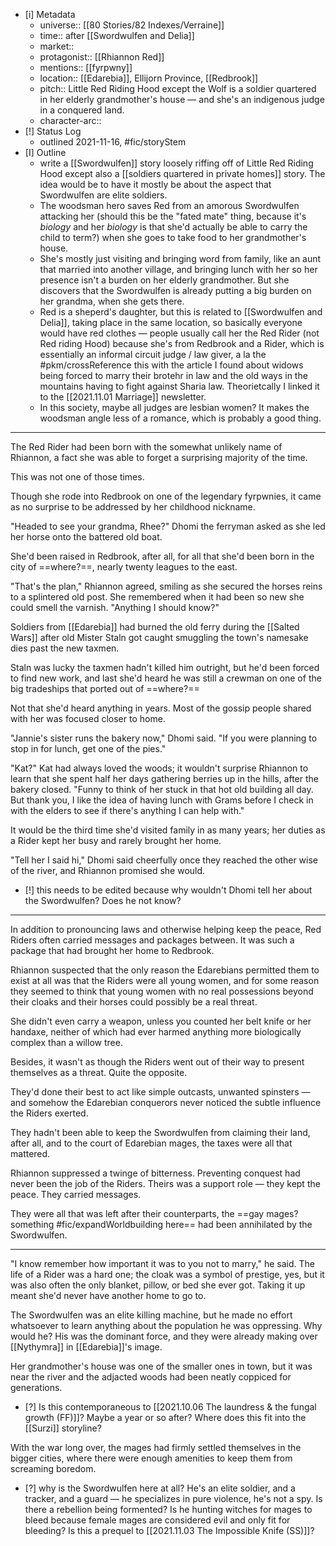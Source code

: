 - [i] Metadata
	- universe:: [[80 Stories/82 Indexes/Verraine]]
	- time:: after [[Swordwulfen and Delia]]
	- market::
	- protagonist:: [[Rhiannon Red]]
	- mentions:: [[fyrpwny]]
	- location:: [[Edarebia]], Ellijorn Province, [[Redbrook]]
	- pitch:: Little Red Riding Hood except the Wolf is a soldier quartered in her elderly grandmother's house — and she's an indigenous judge in a conquered land. 
	- character-arc::
- [!] Status Log
	- outlined 2021-11-16, #fic/storyStem 
- [I] Outline
	- write a [[Swordwulfen]] story loosely riffing off of Little Red Riding Hood except also a [[soldiers quartered in private homes]] story. The idea would be to have it mostly be about the aspect that Swordwulfen are elite soldiers. 
	- The woodsman hero saves Red from an amorous Swordwulfen attacking her (should this be the "fated mate" thing, because it's _biology_ and her _biology_ is that she'd actually be able to carry the child to term?) when she goes to take food to her grandmother's house. 
	- She's mostly just visiting and bringing word from family, like an aunt that married into another village, and bringing lunch with her so her presence isn't a burden on her elderly grandmother. But she discovers that the Swordwulfen is already putting a big burden on her grandma, when she gets there. 
	- Red is a sheperd's daughter, but this is related to [[Swordwulfen and Delia]], taking place in the same location, so basically everyone would have red clothes — people usually call her the Red Rider (not Red riding Hood) because she's from Redbrook and a Rider, which is essentially an informal circuit judge / law giver, a la the #pkm/crossReference this with the article I found about widows being forced to marry their brotehr in law and the old ways in the mountains having to fight against Sharia law. Theorietcally I linked it to the [[2021.11.01 Marriage]] newsletter. 
	- In this society, maybe all judges are lesbian women? It makes the woodsman angle less of a romance, which is probably a good thing. 

* * * 

The Red Rider had been born with the somewhat unlikely name of Rhiannon, a fact she was able to forget a surprising majority of the time. 

This was not one of those times. 


Though she rode into Redbrook on one of the legendary fyrpwnies, it came as no surprise to be addressed by her childhood nickname. 

"Headed to see your grandma, Rhee?" Dhomi the ferryman asked as she led her horse onto the battered old boat. 

She'd been raised in Redbrook, after all, for all that she'd been born in the city of ==where?==, nearly twenty leagues to the east. 

"That's the plan," Rhiannon agreed, smiling as she secured the horses reins to a splintered old post. She remembered when it had been so new she could smell the varnish. "Anything I should know?" 

Soldiers from [[Edarebia]] had burned the old ferry during the [[Salted Wars]] after old Mister Staln got caught smuggling the town's namesake dies past the new taxmen. 

Staln was lucky the taxmen hadn't killed him outright, but he'd been forced to find new work, and last she'd heard he was still a crewman on one of the big tradeships that ported out of ==where?== 

Not that she'd heard anything in years. Most of the gossip people shared with her was focused closer to home. 

"Jannie's sister runs the bakery now," Dhomi said. "If you were planning to stop in for lunch, get one of the pies." 

"Kat?" Kat had always loved the woods; it wouldn't surprise Rhiannon to learn that she spent half her days gathering berries up in the hills, after the bakery closed. "Funny to think of her stuck in that hot old building all day. But thank you, I like the idea of having lunch with Grams before I check in with the elders to see if there's anything I can help with." 

It would be the third time she'd visited family in as many years; her duties as a Rider kept her busy and rarely brought her home. 

"Tell her I said hi," Dhomi said cheerfully once they reached the other wise of the river, and Rhiannon promised she would. 

- [!] this needs to be edited because why wouldn't Dhomi tell her about the Swordwulfen? Does he not know? 


* * * 

In addition to pronouncing laws and otherwise helping keep the peace, Red Riders often carried messages and packages between. It was such a package that had brought her home to Redbrook. 

Rhiannon suspected that the only reason the Edarebians permitted them to exist at all was that the Riders were all young women, and for some reason they seemed to think that young women with no real possessions beyond their cloaks and their horses could possibly be a real threat. 

She didn't even carry a weapon, unless you counted her belt knife or her handaxe, neither of which had ever harmed anything more biologically complex than a willow tree. 

Besides, it wasn't as though the Riders went out of their way to present themselves as a threat. Quite the opposite. 

They'd done their best to act like simple outcasts, unwanted spinsters — and somehow the Edarebian conquerors never noticed the subtle influence the Riders exerted. 

They hadn't been able to keep the Swordwulfen from claiming their land, after all, and to the court of Edarebian mages, the taxes were all that mattered. 

Rhiannon suppressed a twinge of bitterness. Preventing conquest had never been the job of the Riders. Theirs was a support role — they kept the peace. They carried messages. 

They were all that was left after their counterparts, the ==gay mages? something #fic/expandWorldbuilding here== had been annihilated by the Swordwulfen. 

* * * 

"I know remember how important it was to you not to marry," he said. The life of a Rider was a hard one; the cloak was a symbol of prestige, yes, but it was also often the only blanket, pillow, or bed she ever got. Taking it up meant she'd never have another home to go to. 

The Swordwulfen was an elite killing machine, but he made no effort whatsoever to learn anything about the population  he was oppressing. Why would he? His was the dominant force, and they were already making over [[Nythymra]] in [[Edarebia]]'s image. 

Her grandmother's house was one of the smaller ones in town, but it was near the river and the adjacted woods had been neatly coppiced for generations. 

- [?] Is this contemporaneous to [[2021.10.06 The laundress & the fungal growth (FF)]]? Maybe a year or so after? Where does this fit into the [[Surzi]] storyline? 

With the war long over, the mages had firmly settled themselves in the bigger cities, where there were enough amenities to keep them from screaming boredom.

- [?] why is the Swordwulfen here at all? He's an elite soldier, and a tracker, and a guard — he specializes in pure violence, he's not a spy. Is there a rebellion being formented? Is he hunting witches for mages to bleed because female mages are considered evil and only fit for bleeding? Is this a prequel to [[2021.11.03 The Impossible Knife (SS)]]?

